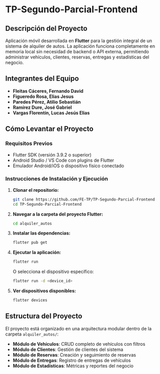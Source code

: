 # TP-Segundo-Parcial-Frontend

## Descripción del Proyecto

Aplicación móvil desarrollada en **Flutter** para la gestión integral de un sistema de alquiler de autos. La aplicación funciona completamente en memoria local sin necesidad de backend o API externa, permitiendo administrar vehículos, clientes, reservas, entregas y estadísticas del negocio.

## Integrantes del Equipo

- **Fleitas Cáceres, Fernando David**
- **Figueredo Rosa, Elias Jesus**
- **Paredes Pérez, Atilio Sebastián**
- **Ramírez Dure, José Gabriel**
- **Vargas Florentín, Lucas Jesús Elias** 

## Cómo Levantar el Proyecto

### Requisitos Previos

- Flutter SDK (versión 3.9.2 o superior)
- Android Studio / VS Code con plugins de Flutter
- Emulador Android/iOS o dispositivo físico conectado

### Instrucciones de Instalación y Ejecución

1. **Clonar el repositorio:**
   ```bash
   git clone https://github.com/FE-TP/TP-Segundo-Parcial-Frontend
   cd TP-Segundo-Parcial-Frontend
   ```

2. **Navegar a la carpeta del proyecto Flutter:**
   ```bash
   cd alquiler_autos
   ```

3. **Instalar las dependencias:**
   ```bash
   flutter pub get
   ```

4. **Ejecutar la aplicación:**
   ```bash
   flutter run
   ```

   O selecciona el dispositivo específico:
   ```bash
   flutter run -d <device_id>
   ```

5. **Ver dispositivos disponibles:**
   ```bash
   flutter devices
   ```

## Estructura del Proyecto

El proyecto está organizado en una arquitectura modular dentro de la carpeta `alquiler_autos/`:

- **Módulo de Vehículos**: CRUD completo de vehículos con filtros
- **Módulo de Clientes**: Gestión de clientes del sistema
- **Módulo de Reservas**: Creación y seguimiento de reservas
- **Módulo de Entregas**: Registro de entregas de vehículos
- **Módulo de Estadísticas**: Métricas y reportes del negocio
